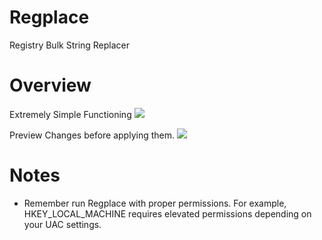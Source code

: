 # Regplace
 Registry Bulk String Replacer

# Overview
Extremely Simple Functioning
![](https://i.imgur.com/fGC9UUA.png)

Preview Changes before applying them.
![](https://i.imgur.com/kObQ6QF.png)

# Notes
* Remember run Regplace with proper permissions. For example, HKEY_LOCAL_MACHINE requires elevated permissions depending on your UAC settings.
